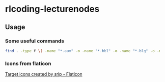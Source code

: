 # rlcoding-lecturenodes

## Usage

### Some useful commands

```sh
find . -type f \( -name "*.aux" -o -name "*.bbl" -o -name "*.blg" -o -name "*.log" -o -name "*.nav" -o -name "*.out" -o -name "*.snm" -o -name "*.toc" -o -name "*.vrb" -o -name "*.run.xml" -o -name "*.pdf" -o -name "*.fls" -o -name "*.gz" -o -name "*.loc" -o -name "*.soc" -o -name "*.fdb_latexmk" \) -delete
```

### Icons from flaticon

<a href="https://www.flaticon.com/free-icons/target" title="target icons">Target icons created by srip - Flaticon</a>